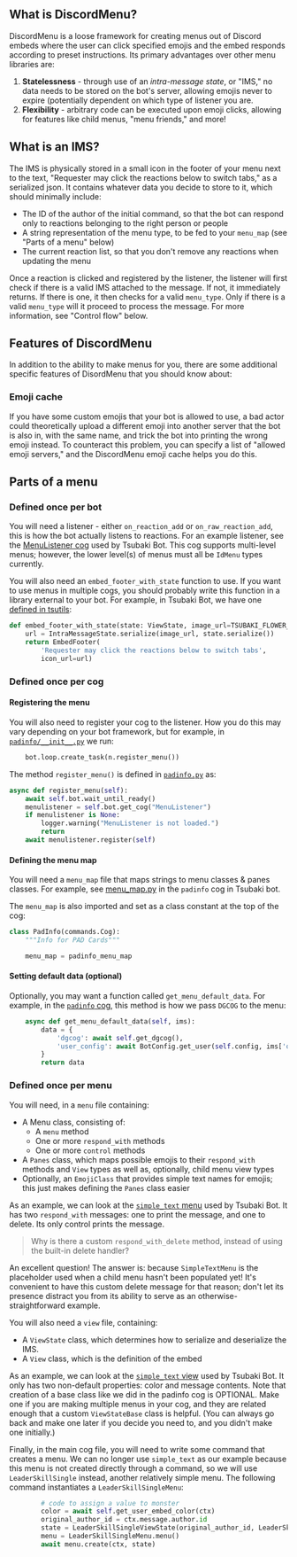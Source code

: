## What is DiscordMenu?
DiscordMenu is a loose framework for creating menus out of Discord embeds where the user can click specified emojis and the embed responds according to preset instructions. Its primary advantages over other menu libraries are:

1. **Statelessness** - through use of an *intra-message state*, or "IMS," no data needs to be stored on the bot's server, allowing emojis never to expire (potentially dependent on which type of listener you are.
2. **Flexibility** - arbitrary code can be executed upon emoji clicks, allowing for features like child menus, "menu friends," and more!

## What is an IMS?

The IMS is physically stored in a small icon in the footer of your menu next to the text, "Requester may click the reactions below to switch tabs," as a serialized json. It contains whatever data you decide to store to it, which should minimally include:

* The ID of the author of the initial command, so that the bot can respond only to reactions belonging to the right person or people
* A string representation of the menu type, to be fed to your `menu_map` (see "Parts of a menu" below)
* The current reaction list, so that you don't remove any reactions when updating the menu

Once a reaction is clicked and registered by the listener, the listener will first check if there is a valid IMS attached to the message. If not, it immediately returns. If there is one, it then checks for a valid `menu_type`. Only if there is a valid `menu_type` will it proceed to process the message. For more information, see "Control flow" below.

## Features of DiscordMenu
In addition to the ability to make menus for you, there are some additional specific features of DisordMenu that you should know about:

### Emoji cache
If you have some custom emojis that your bot is allowed to use, a bad actor could theoretically upload a different emoji into another server that the bot is also in, with the same name, and trick the bot into printing the wrong emoji instead. To counteract this problem, you can specify a list of "allowed emoji servers," and the DiscordMenu emoji cache helps you do this.

## Parts of a menu
### Defined once per bot
You will need a listener - either `on_reaction_add` or `on_raw_reaction_add`, this is how the bot actually listens to reactions. For an example listener, see the [MenuListener cog](https://github.com/TsubakiBotPad/misc-cogs/tree/master/menulistener) used by Tsubaki Bot. This cog supports multi-level menus; however, the lower level(s) of menus must all be `IdMenu` types currently.

You will also need an `embed_footer_with_state` function to use. If you want to use menus in multiple cogs, you should probably write this function in a library external to your bot. For example, in Tsubaki Bot, we have one [defined in tsutils](https://github.com/TsubakiBotPad/tsutils/blob/master/tsutils/menu/footers.py):

```python
def embed_footer_with_state(state: ViewState, image_url=TSUBAKI_FLOWER_ICON_URL):
    url = IntraMessageState.serialize(image_url, state.serialize())
    return EmbedFooter(
        'Requester may click the reactions below to switch tabs',
        icon_url=url)
```

### Defined once per cog
#### Registering the menu
You will also need to register your cog to the listener. How you do this may vary depending on your bot framework, but for example, in [`padinfo/__init__.py`](https://github.com/TsubakiBotPad/pad-cogs/blob/master/padinfo/__init__.py) we run:

```python
    bot.loop.create_task(n.register_menu())
```

The method `register_menu()` is defined in [`padinfo.py`](https://github.com/TsubakiBotPad/pad-cogs/blob/master/padinfo/padinfo.py) as:

```python
async def register_menu(self):
    await self.bot.wait_until_ready()
    menulistener = self.bot.get_cog("MenuListener")
    if menulistener is None:
        logger.warning("MenuListener is not loaded.")
        return
    await menulistener.register(self)
```
#### Defining the menu map
You will need a `menu_map` file that maps strings to menu classes & panes classes. For example, see [menu_map.py](https://github.com/TsubakiBotPad/pad-cogs/blob/master/padinfo/menu/menu_map.py) in the `padinfo` cog in Tsubaki bot.

The `menu_map` is also imported and set as a class constant at the top of the cog:

```python
class PadInfo(commands.Cog):
    """Info for PAD Cards"""

    menu_map = padinfo_menu_map
```
#### Setting default data (optional)
Optionally, you may want a function called `get_menu_default_data`. For example, in the [`padinfo` cog](https://github.com/TsubakiBotPad/pad-cogs/blob/master/padinfo/padinfo.py), this method is how we pass `DGCOG` to the menu:

```python
    async def get_menu_default_data(self, ims):
        data = {
            'dgcog': await self.get_dgcog(),
            'user_config': await BotConfig.get_user(self.config, ims['original_author_id'])
        }
        return data
```

### Defined once per menu
You will need, in a `menu` file containing:
* A Menu class, consisting of:
    * A `menu` method
    * One or more `respond_with` methods
    * One or more `control` methods
* A `Panes` class, which maps possible emojis to their `respond_with` methods and `View` types as well as, optionally, child menu view types
* Optionally, an `EmojiClass` that provides simple text names for emojis; this just makes defining the `Panes` class easier

As an example, we can look at the [`simple_text` menu](https://github.com/TsubakiBotPad/pad-cogs/blob/master/padinfo/menu/simple_text.py) used by Tsubaki Bot. It has two `respond_with` messages: one to print the message, and one to delete. Its only control prints the message.

> Why is there a custom `respond_with_delete` method, instead of using the built-in delete handler?

An excellent question! The answer is: because `SimpleTextMenu` is the placeholder used when a child menu hasn't been populated yet! It's convenient to have this custom delete message for that reason; don't let its presence distract you from its ability to serve as an otherwise-straightforward example.

You will also need a `view` file, containing:
* A `ViewState` class, which determines how to serialize and deserialize the IMS.
* A `View` class, which is the definition of the embed 

As an example, we can look at the [`simple_text` view](https://github.com/TsubakiBotPad/pad-cogs/blob/master/padinfo/view/simple_text.py) used by Tsubaki Bot. It only has two non-default properties: color and message contents. Note that creation of a base class like we did in the padinfo cog is OPTIONAL. Make one if you are making multiple menus in your cog, and they are related enough that a custom `ViewStateBase` class is helpful. (You can always go back and make one later if you decide you need to, and you didn't make one initially.)

Finally, in the main cog file, you will need to write some command that creates a menu. We can no longer use `simple_text` as our example because this menu is not created directly through a command, so we will use `LeaderSkillSingle` instead, another relatively simple menu. The following command instantiates a `LeaderSkillSingleMenu`:

```python
        # code to assign a value to monster
        color = await self.get_user_embed_color(ctx)
        original_author_id = ctx.message.author.id
        state = LeaderSkillSingleViewState(original_author_id, LeaderSkillSingleMenu.MENU_TYPE, query, color, monster)
        menu = LeaderSkillSingleMenu.menu()
        await menu.create(ctx, state)
```
